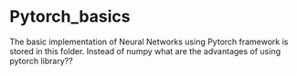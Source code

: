 # Pytorch_basics
The basic implementation of Neural Networks using Pytorch framework is stored in this folder. Instead of numpy what are the advantages of using pytorch library?? 
